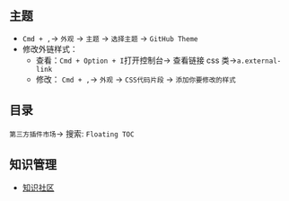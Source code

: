 ## 主题

- `Cmd + ,`-> `外观` -> `主题` -> `选择主题` -> `GitHub Theme`
- 修改外链样式：
  - 查看：`Cmd + Option + I`打开控制台-> 查看链接 css 类->`a.external-link`
  - 修改： `Cmd + ,`-> `外观` -> `CSS代码片段` -> `添加你要修改的样式`

## 目录

`第三方插件市场`-> 搜索: `Floating TOC`

## 知识管理

- [知识社区](https://pkmer.cn/Pkmer-Docs/50-%E6%95%99%E7%A8%8B/%E7%9F%A5%E8%AF%86%E7%AE%A1%E7%90%86/%E7%9F%A5%E8%AF%86%E7%AE%A1%E7%90%86%E6%95%99%E7%A8%8B/)
